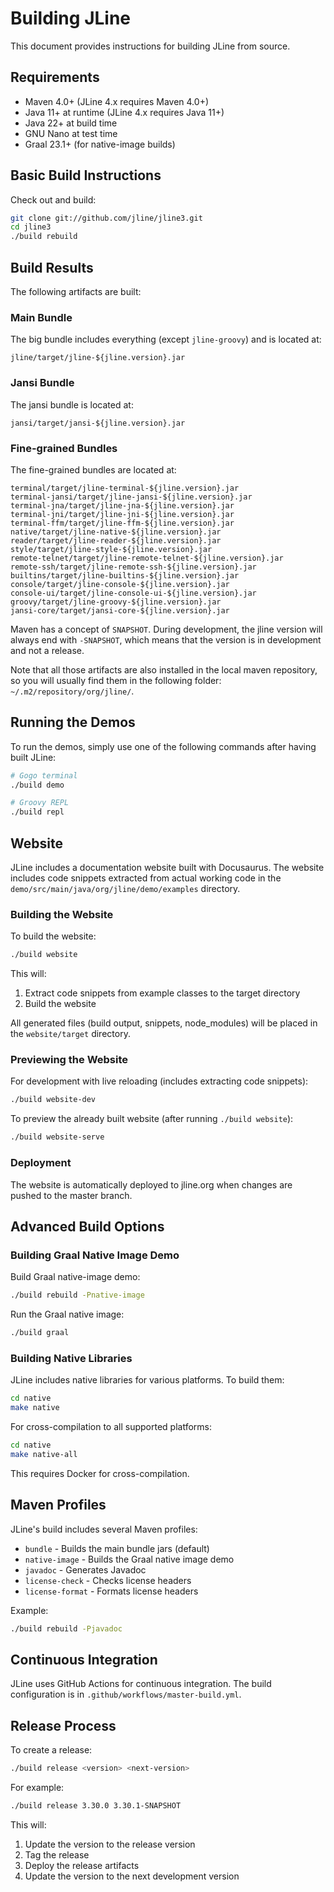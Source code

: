 # Building JLine

This document provides instructions for building JLine from source.

## Requirements

* Maven 4.0+ (JLine 4.x requires Maven 4.0+)
* Java 11+ at runtime (JLine 4.x requires Java 11+)
* Java 22+ at build time
* GNU Nano at test time
* Graal 23.1+ (for native-image builds)

## Basic Build Instructions

Check out and build:

```sh
git clone git://github.com/jline/jline3.git
cd jline3
./build rebuild
```

## Build Results

The following artifacts are built:

### Main Bundle

The big bundle includes everything (except `jline-groovy`) and is located at:

```
jline/target/jline-${jline.version}.jar
```

### Jansi Bundle

The jansi bundle is located at:

```
jansi/target/jansi-${jline.version}.jar
```

### Fine-grained Bundles

The fine-grained bundles are located at:

```
terminal/target/jline-terminal-${jline.version}.jar
terminal-jansi/target/jline-jansi-${jline.version}.jar
terminal-jna/target/jline-jna-${jline.version}.jar
terminal-jni/target/jline-jni-${jline.version}.jar
terminal-ffm/target/jline-ffm-${jline.version}.jar
native/target/jline-native-${jline.version}.jar
reader/target/jline-reader-${jline.version}.jar
style/target/jline-style-${jline.version}.jar
remote-telnet/target/jline-remote-telnet-${jline.version}.jar
remote-ssh/target/jline-remote-ssh-${jline.version}.jar
builtins/target/jline-builtins-${jline.version}.jar
console/target/jline-console-${jline.version}.jar
console-ui/target/jline-console-ui-${jline.version}.jar
groovy/target/jline-groovy-${jline.version}.jar
jansi-core/target/jansi-core-${jline.version}.jar
```

Maven has a concept of `SNAPSHOT`. During development, the jline version will always end with `-SNAPSHOT`, which means that the version is in development and not a release.

Note that all those artifacts are also installed in the local maven repository, so you will usually find them in the following folder: `~/.m2/repository/org/jline/`.

## Running the Demos

To run the demos, simply use one of the following commands after having built JLine:

```sh
# Gogo terminal
./build demo

# Groovy REPL
./build repl
```

## Website

JLine includes a documentation website built with Docusaurus. The website includes code snippets extracted from actual working code in the `demo/src/main/java/org/jline/demo/examples` directory.

### Building the Website

To build the website:

```sh
./build website
```

This will:
1. Extract code snippets from example classes to the target directory
2. Build the website

All generated files (build output, snippets, node_modules) will be placed in the `website/target` directory.

### Previewing the Website

For development with live reloading (includes extracting code snippets):

```sh
./build website-dev
```

To preview the already built website (after running `./build website`):

```sh
./build website-serve
```

### Deployment

The website is automatically deployed to jline.org when changes are pushed to the master branch.

## Advanced Build Options

### Building Graal Native Image Demo

Build Graal native-image demo:

```sh
./build rebuild -Pnative-image
```

Run the Graal native image:

```sh
./build graal
```

### Building Native Libraries

JLine includes native libraries for various platforms. To build them:

```sh
cd native
make native
```

For cross-compilation to all supported platforms:

```sh
cd native
make native-all
```

This requires Docker for cross-compilation.

## Maven Profiles

JLine's build includes several Maven profiles:

* `bundle` - Builds the main bundle jars (default)
* `native-image` - Builds the Graal native image demo
* `javadoc` - Generates Javadoc
* `license-check` - Checks license headers
* `license-format` - Formats license headers

Example:

```sh
./build rebuild -Pjavadoc
```

## Continuous Integration

JLine uses GitHub Actions for continuous integration. The build configuration is in `.github/workflows/master-build.yml`.

## Release Process

To create a release:

```sh
./build release <version> <next-version>
```

For example:

```sh
./build release 3.30.0 3.30.1-SNAPSHOT
```

This will:
1. Update the version to the release version
2. Tag the release
3. Deploy the release artifacts
4. Update the version to the next development version
